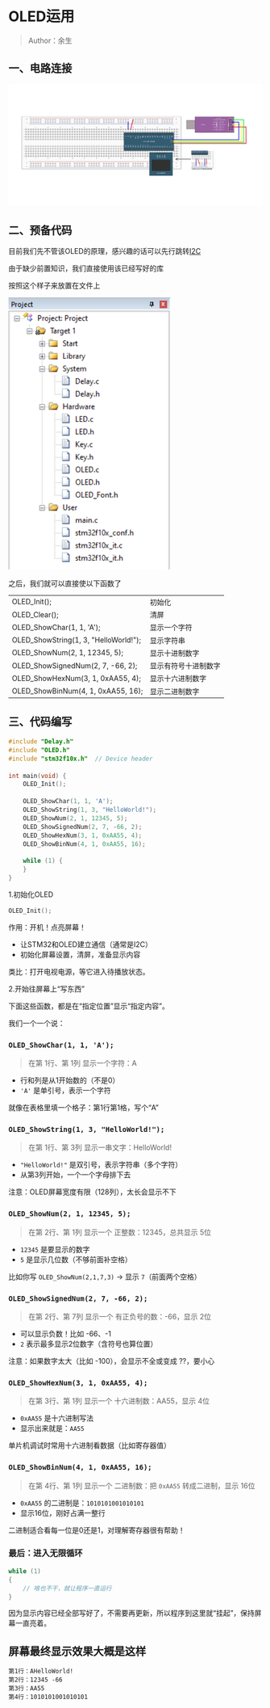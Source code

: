 # OLED运用

> Author：余生

## 一、电路连接

![](../../../static/10.3.2.3.3.2.1.jpg)

## 二、预备代码

目前我们先不管该OLED的原理，感兴趣的话可以先行跳转[I2C](https://ycna0ikpc5v0.feishu.cn/wiki/T6gcwsugTihNPzkcBptcfoBLnrd)

由于缺少前置知识，我们直接使用该已经写好的库

<Download url="./OLED.c"/>

<Download url="./OLED.h"/>

<Download url="./OLED_Font.h"/>

按照这个样子来放置在文件上

![](../../../static/10.3.2.3.3.2.2.jpg)

之后，我们就可以直接使以下函数了

|                                       |                      |
| ------------------------------------- | -------------------- |
| OLED_Init();                          | 初始化               |
| OLED_Clear();                         | 清屏                 |
| OLED_ShowChar(1, 1, 'A');             | 显示一个字符         |
| OLED_ShowString(1, 3, "HelloWorld!"); | 显示字符串           |
| OLED_ShowNum(2, 1, 12345, 5);         | 显示十进制数字       |
| OLED_ShowSignedNum(2, 7, -66, 2);     | 显示有符号十进制数字 |
| OLED_ShowHexNum(3, 1, 0xAA55, 4);     | 显示十六进制数字     |
| OLED_ShowBinNum(4, 1, 0xAA55, 16);    | 显示二进制数字       |

## 三、代码编写

```cpp
#include "Delay.h"
#include "OLED.h"
#include "stm32f10x.h"  // Device header

int main(void) {
    OLED_Init();

    OLED_ShowChar(1, 1, 'A');
    OLED_ShowString(1, 3, "HelloWorld!");
    OLED_ShowNum(2, 1, 12345, 5);
    OLED_ShowSignedNum(2, 7, -66, 2);
    OLED_ShowHexNum(3, 1, 0xAA55, 4);
    OLED_ShowBinNum(4, 1, 0xAA55, 16);

    while (1) {
    }
}
```

1.初始化OLED

```cpp
OLED_Init();
```

作用：开机！点亮屏幕！

- 让STM32和OLED建立通信（通常是I2C）
- 初始化屏幕设置，清屏，准备显示内容

类比：打开电视电源，等它进入待播放状态。

2.开始往屏幕上“写东西”

下面这些函数，都是在“指定位置”显示“指定内容”。

我们一个一个说：

### `OLED_ShowChar(1, 1, 'A');`

> 在第 1行、第 1列 显示一个字符：A

- 行和列是从1开始数的（不是0）
- `'A'` 是单引号，表示一个字符

就像在表格里填一个格子：第1行第1格，写个“A”

### `OLED_ShowString(1, 3, "HelloWorld!");`

> 在第 1行、第 3列 显示一串文字：HelloWorld!

- `"HelloWorld!"` 是双引号，表示字符串（多个字符）
- 从第3列开始，一个一个字母排下去

注意：OLED屏幕宽度有限（128列），太长会显示不下

### `OLED_ShowNum(2, 1, 12345, 5);`

> 在第 2行、第 1列 显示一个 正整数：12345，总共显示 5位

- `12345` 是要显示的数字
- `5` 是显示几位数（不够前面补空格）

比如你写 `OLED_ShowNum(2,1,7,3)` → 显示 `7`（前面两个空格）

### `OLED_ShowSignedNum(2, 7, -66, 2);`

> 在第 2行、第 7列 显示一个 有正负号的数：-66，显示 2位

- 可以显示负数！比如 -66、-1
- `2` 表示最多显示2位数字（含符号也算位置）

注意：如果数字太大（比如 -100），会显示不全或变成 ??，要小心

### `OLED_ShowHexNum(3, 1, 0xAA55, 4);`

> 在第 3行、第 1列 显示一个 十六进制数：AA55，显示 4位

- `0xAA55` 是十六进制写法
- 显示出来就是：`AA55`

单片机调试时常用十六进制看数据（比如寄存器值）

### `OLED_ShowBinNum(4, 1, 0xAA55, 16);`

> 在第 4行、第 1列 显示一个 二进制数：把 `0xAA55` 转成二进制，显示 16位

- `0xAA55` 的二进制是：`1010101001010101`
- 显示16位，刚好占满一整行

二进制适合看每一位是0还是1，对理解寄存器很有帮助！

### 最后：进入无限循环

```cpp
while (1)
{
    // 啥也不干，就让程序一直运行
}
```

因为显示内容已经全部写好了，不需要再更新，所以程序到这里就“挂起”，保持屏幕一直亮着。

## 屏幕最终显示效果大概是这样

```txt
第1行：AHelloWorld!
第2行：12345 -66
第3行：AA55
第4行：1010101001010101
```
